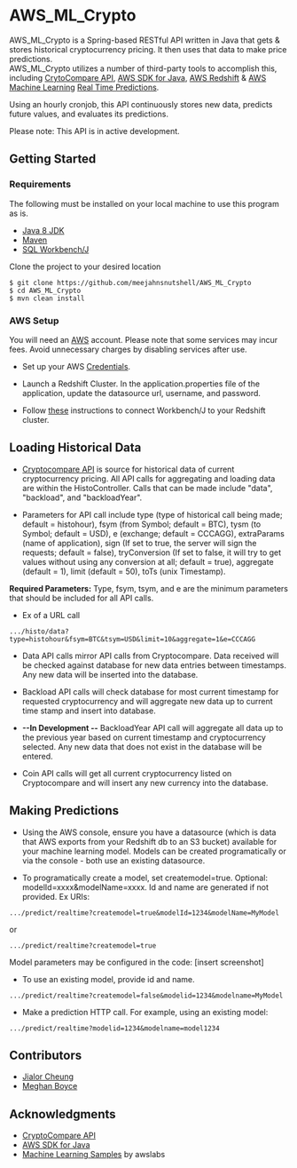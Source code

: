 # AWS_ML_Crypto

AWS_ML_Crypto is a Spring-based RESTful API written in Java that gets & stores historical cryptocurrency pricing. It then
uses that data to make price predictions.  
AWS_ML_Crypto utilizes a number of third-party tools to accomplish this, including [CrytoCompare API](https://www.cryptocompare.com/api/#), [AWS SDK for Java](https://aws.amazon.com/sdk-for-java/), [AWS Redshift](hhttps://aws.amazon.com/redshift/) & [AWS Machine Learning](https://aws.amazon.com/machine-learning/) [Real Time Predictions](https://docs.aws.amazon.com/machine-learning/latest/dg/requesting-real-time-predictions.html).

Using an hourly cronjob, this API continuously stores new data, predicts future values, and evaluates its predictions.

Please note: This API is in active development.
 
## Getting Started

### Requirements
The following must be installed on your local machine to use this program as is.
* [Java 8 JDK](http://www.oracle.com/technetwork/java/javase/downloads/jdk8-downloads-2133151.html)
* [Maven](https://maven.apache.org/download.cgi)
* [SQL Workbench/J](http://www.sql-workbench.net/downloads.html)

Clone the project to your desired location

```
$ git clone https://github.com/meejahnsnutshell/AWS_ML_Crypto
$ cd AWS_ML_Crypto
$ mvn clean install
```
### AWS Setup

You will need an [AWS](https://maven.apache.org/download.cgi) account. Please note that some services may incur fees. 
Avoid unnecessary charges by disabling services after use.

* Set up your AWS [Credentials](https://docs.aws.amazon.com/sdk-for-java/v1/developer-guide/credentials.html).

* Launch a Redshift Cluster. In the application.properties file of the application, update the datasource url, username, 
and password.

* Follow [these](https://docs.aws.amazon.com/redshift/latest/mgmt/connecting-using-workbench.html) instructions to connect 
Workbench/J to your Redshift cluster.

## Loading Historical Data

* [Cryptocompare API](https://www.cryptocompare.com/api/#-api-data-) is source for historical data of current cryptocurrency 
pricing. All API calls for aggregating and loading data are within the HistoController.  Calls that can be made include "data",  
"backload", and "backloadYear".

* Parameters for API call include type (type of historical call being made; default = histohour), fsym (from Symbol; default = BTC), 
tysm (to Symbol; default = USD), e (exchange; default = CCCAGG), extraParams (name of application), 
sign (If set to true, the server will sign the requests; default = false), tryConversion (If set to false, it will try to 
get values without using any conversion at all; default = true), aggregate (default = 1), limit (default = 50), toTs (unix Timestamp). 

**Required Parameters:**
Type, fsym, tsym, and e are the minimum parameters that should be included for all API calls.
* Ex of a URL call 
```
.../histo/data?type=histohour&fsym=BTC&tsym=USD&limit=10&aggregate=1&e=CCCAGG
```

* Data API calls mirror API calls from Cryptocompare.  Data received will be checked against database for new data entries 
between timestamps.  Any new data will be inserted into the database.

* Backload API calls will check database for most current timestamp for requested cryptocurrency and will aggregate new 
data up to current time stamp and  insert into database.

* **--In Development --** BackloadYear API call will aggregate all data up to the previous year based on current timestamp 
and cryptocurrency selected.  Any new data that does not exist in the database will be entered.

* Coin API calls will get all current cryptocurrency listed on Cryptocompare and will insert any new currency into the database.

## Making Predictions

* Using the AWS console, ensure you have a datasource (which is data that AWS exports from your Redshift db to an S3 
bucket) available for your machine learning model. Models can be created programatically or via the console - both use 
an existing datasource.  

* To programatically create a model, set createmodel=true. Optional: modelId=xxxx&modelName=xxxx. Id and name are 
generated if not provided. Ex URIs:
```
.../predict/realtime?createmodel=true&modelId=1234&modelName=MyModel
```
or
```
.../predict/realtime?createmodel=true
```
Model parameters may be configured in the code:
[insert screenshot]

* To use an existing model, provide id and name.
```
.../predict/realtime?createmodel=false&modelid=1234&modelname=MyModel
```

* Make a prediction HTTP call. For example, using an existing model: 
```
.../predict/realtime?modelid=1234&modelname=model1234
```

## Contributors
* [Jialor Cheung](https://github.com/PopoPenguin)
* [Meghan Boyce](https://github.com/meejahnsnutshell)

## Acknowledgments

* [CryptoCompare API](https://www.cryptocompare.com/api/#)
* [AWS SDK for Java](https://aws.amazon.com/sdk-for-java/)
* [Machine Learning Samples](https://github.com/awslabs/machine-learning-samples/blob/master/targeted-marketing-java/src/main/java/com/amazonaws/samples/machinelearning/BuildModel.java) by awslabs